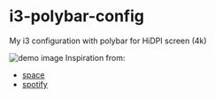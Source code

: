 # i3-polybar-config
My i3 configuration with polybar for HiDPI screen (4k)

![demo image](https://github.com/nicomazz/i3-polybar-config/blob/master/demo.png?raw=true "demo image")
Inspiration from:
 - [space](https://github.com/jaagr/dots/tree/master/.local/etc/themer/themes/space "Polybar space theme")
 - [spotify](https://github.com/Jvanrhijn/polybar-spotify "Spotify polybar module")
